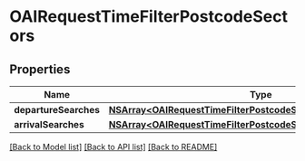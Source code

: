 # OAIRequestTimeFilterPostcodeSectors

## Properties
Name | Type | Description | Notes
------------ | ------------- | ------------- | -------------
**departureSearches** | [**NSArray&lt;OAIRequestTimeFilterPostcodeSectorsDepartureSearch&gt;***](OAIRequestTimeFilterPostcodeSectorsDepartureSearch.md) |  | [optional] 
**arrivalSearches** | [**NSArray&lt;OAIRequestTimeFilterPostcodeSectorsArrivalSearch&gt;***](OAIRequestTimeFilterPostcodeSectorsArrivalSearch.md) |  | [optional] 

[[Back to Model list]](../README.md#documentation-for-models) [[Back to API list]](../README.md#documentation-for-api-endpoints) [[Back to README]](../README.md)


